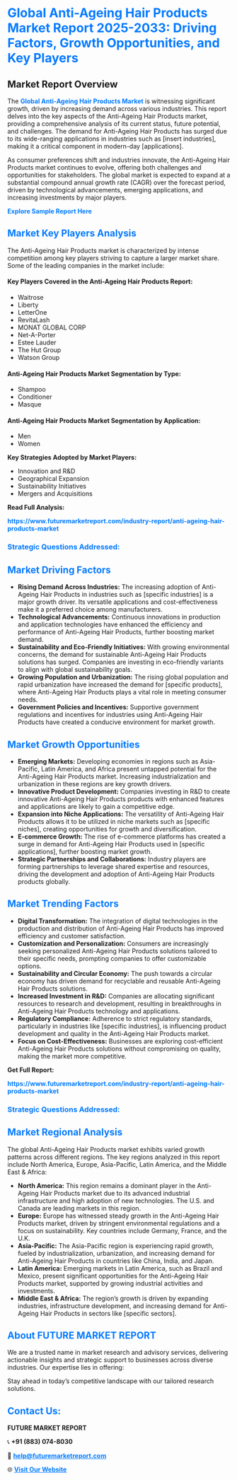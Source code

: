 <h1 style="color: #007BFF;">Global Anti-Ageing Hair Products Market Report 2025-2033: Driving Factors, Growth Opportunities, and Key Players</h1>

<section id="overview">
<h2>Market Report Overview</h2>
<p>The <a href="https://www.futuremarketreport.com/industry-report/anti-ageing-hair-products-market" style="color: #007BFF; text-decoration: none;"><strong>Global Anti-Ageing Hair Products Market</strong></a> is witnessing significant growth, driven by increasing demand across various industries. This report delves into the key aspects of the Anti-Ageing Hair Products market, providing a comprehensive analysis of its current status, future potential, and challenges. The demand for Anti-Ageing Hair Products has surged due to its wide-ranging applications in industries such as [insert industries], making it a critical component in modern-day [applications].</p>
<p>As consumer preferences shift and industries innovate, the Anti-Ageing Hair Products market continues to evolve, offering both challenges and opportunities for stakeholders. The global market is expected to expand at a substantial compound annual growth rate (CAGR) over the forecast period, driven by technological advancements, emerging applications, and increasing investments by major players.</p>
</section>

<section id="overview">
<p><a href="https://www.futuremarketreport.com/request-sample/reportId=40436" style="color: #007BFF; text-decoration: none;"><strong>Explore Sample Report Here</strong></a></p>
</section>

<section id="key-players">
<h2 style="color: #007BFF;">Market Key Players Analysis</h2>
<p>The Anti-Ageing Hair Products market is characterized by intense competition among key players striving to capture a larger market share. Some of the leading companies in the market include:</p>
<h4>Key Players Covered in the Anti-Ageing Hair Products Report:</h4>
<ul><li>Waitrose</li><li>Liberty</li><li>LetterOne</li><li>RevitaLash</li><li>MONAT GLOBAL CORP</li><li>Net-A-Porter</li><li>Estee Lauder</li><li>The Hut Group</li><li>Watson Group</li></ul>
<h4>Anti-Ageing Hair Products Market Segmentation by Type:</h4>
<ul><li>Shampoo</li><li>Conditioner</li><li>Masque</li></ul>

<h4>Anti-Ageing Hair Products Market Segmentation by Application:</h4>
<ul><li>Men</li><li>Women</li></ul>
<p><strong>Key Strategies Adopted by Market Players:</strong></p>
<ul>
<li>Innovation and R&D</li>
<li>Geographical Expansion</li>
<li>Sustainability Initiatives</li>
<li>Mergers and Acquisitions</li>
</ul>
</section>

<section>
<p><strong>Read Full Analysis: </strong></p><a href="https://www.futuremarketreport.com/industry-report/anti-ageing-hair-products-market" style="color: #007BFF; text-decoration: none;"><strong>https://www.futuremarketreport.com/industry-report/anti-ageing-hair-products-market</strong></a>
<h3 style="color: #007BFF;">Strategic Questions Addressed:</h3>
</section>

<section id="driving-factors">
<h2 style="color: #007BFF;">Market Driving Factors</h2>
<ul>
<li><strong>Rising Demand Across Industries:</strong> The increasing adoption of Anti-Ageing Hair Products in industries such as [specific industries] is a major growth driver. Its versatile applications and cost-effectiveness make it a preferred choice among manufacturers.</li>
<li><strong>Technological Advancements:</strong> Continuous innovations in production and application technologies have enhanced the efficiency and performance of Anti-Ageing Hair Products, further boosting market demand.</li>
<li><strong>Sustainability and Eco-Friendly Initiatives:</strong> With growing environmental concerns, the demand for sustainable Anti-Ageing Hair Products solutions has surged. Companies are investing in eco-friendly variants to align with global sustainability goals.</li>
<li><strong>Growing Population and Urbanization:</strong> The rising global population and rapid urbanization have increased the demand for [specific products], where Anti-Ageing Hair Products plays a vital role in meeting consumer needs.</li>
<li><strong>Government Policies and Incentives:</strong> Supportive government regulations and incentives for industries using Anti-Ageing Hair Products have created a conducive environment for market growth.</li>
</ul>
</section>

<section id="growth-opportunities">
<h2 style="color: #007BFF;">Market Growth Opportunities</h2>
<ul>
<li><strong>Emerging Markets:</strong> Developing economies in regions such as Asia-Pacific, Latin America, and Africa present untapped potential for the Anti-Ageing Hair Products market. Increasing industrialization and urbanization in these regions are key growth drivers.</li>
<li><strong>Innovative Product Development:</strong> Companies investing in R&D to create innovative Anti-Ageing Hair Products products with enhanced features and applications are likely to gain a competitive edge.</li>
<li><strong>Expansion into Niche Applications:</strong> The versatility of Anti-Ageing Hair Products allows it to be utilized in niche markets such as [specific niches], creating opportunities for growth and diversification.</li>
<li><strong>E-commerce Growth:</strong> The rise of e-commerce platforms has created a surge in demand for Anti-Ageing Hair Products used in [specific applications], further boosting market growth.</li>
<li><strong>Strategic Partnerships and Collaborations:</strong> Industry players are forming partnerships to leverage shared expertise and resources, driving the development and adoption of Anti-Ageing Hair Products products globally.</li>
</ul>
</section>

<section id="trending-factors">
<h2 style="color: #007BFF;">Market Trending Factors</h2>
<ul>
<li><strong>Digital Transformation:</strong> The integration of digital technologies in the production and distribution of Anti-Ageing Hair Products has improved efficiency and customer satisfaction.</li>
<li><strong>Customization and Personalization:</strong> Consumers are increasingly seeking personalized Anti-Ageing Hair Products solutions tailored to their specific needs, prompting companies to offer customizable options.</li>
<li><strong>Sustainability and Circular Economy:</strong> The push towards a circular economy has driven demand for recyclable and reusable Anti-Ageing Hair Products solutions.</li>
<li><strong>Increased Investment in R&D:</strong> Companies are allocating significant resources to research and development, resulting in breakthroughs in Anti-Ageing Hair Products technology and applications.</li>
<li><strong>Regulatory Compliance:</strong> Adherence to strict regulatory standards, particularly in industries like [specific industries], is influencing product development and quality in the Anti-Ageing Hair Products market.</li>
<li><strong>Focus on Cost-Effectiveness:</strong> Businesses are exploring cost-efficient Anti-Ageing Hair Products solutions without compromising on quality, making the market more competitive.</li>
</ul>
</section>

<section>
<p><strong>Get Full Report: </strong></p><a href="https://www.futuremarketreport.com/industry-report/anti-ageing-hair-products-market" style="color: #007BFF; text-decoration: none;"><strong>https://www.futuremarketreport.com/industry-report/anti-ageing-hair-products-market</strong></a>
<h3 style="color: #007BFF;">Strategic Questions Addressed:</h3>
</section>


<section id="regional-analysis">
<h2 style="color: #007BFF;">Market Regional Analysis</h2>
<p>The global Anti-Ageing Hair Products market exhibits varied growth patterns across different regions. The key regions analyzed in this report include North America, Europe, Asia-Pacific, Latin America, and the Middle East & Africa:</p>
<ul>
<li><strong>North America:</strong> This region remains a dominant player in the Anti-Ageing Hair Products market due to its advanced industrial infrastructure and high adoption of new technologies. The U.S. and Canada are leading markets in this region.</li>
<li><strong>Europe:</strong> Europe has witnessed steady growth in the Anti-Ageing Hair Products market, driven by stringent environmental regulations and a focus on sustainability. Key countries include Germany, France, and the U.K.</li>
<li><strong>Asia-Pacific:</strong> The Asia-Pacific region is experiencing rapid growth, fueled by industrialization, urbanization, and increasing demand for Anti-Ageing Hair Products in countries like China, India, and Japan.</li>
<li><strong>Latin America:</strong> Emerging markets in Latin America, such as Brazil and Mexico, present significant opportunities for the Anti-Ageing Hair Products market, supported by growing industrial activities and investments.</li>
<li><strong>Middle East & Africa:</strong> The region’s growth is driven by expanding industries, infrastructure development, and increasing demand for Anti-Ageing Hair Products in sectors like [specific sectors].</li>
</ul>
</section>

<footer>
<h2 style="color: #007BFF;">About FUTURE MARKET REPORT</h2>
<p>We are a trusted name in market research and advisory services, delivering actionable insights and strategic support to businesses across diverse industries. Our expertise lies in offering:</p>

<p>Stay ahead in today’s competitive landscape with our tailored research solutions.</p>

<h2 style="color: #007BFF;">Contact Us:</h2>
<p><strong>FUTURE MARKET REPORT</strong></p>
<p>📞 <strong>+91 (883) 074-8030</strong></p>
<p>📧 <strong><a href="mailto:help@futuremarketreport.com" style="color: #007BFF;">help@futuremarketreport.com</a></strong></p>
<p>🌐 <strong><a href="https://www.futuremarketreport.com/" style="color: #007BFF;">Visit Our Website</a></strong></p>
</footer>